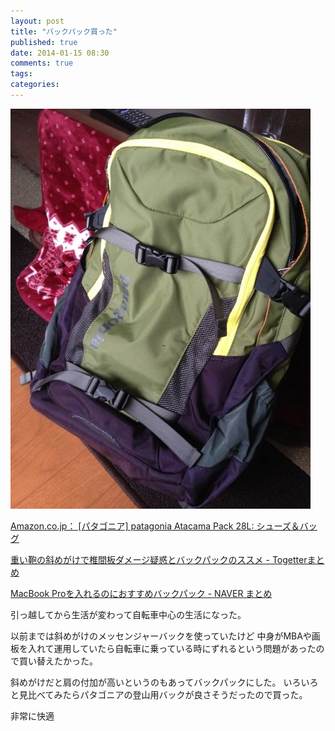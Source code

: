 ```yaml
---
layout: post
title: "バックパック買った"
published: true
date: 2014-01-15 08:30
comments: true
tags: 
categories: 
---
```



![IMG_1766.jpg](/images/2014/01/15/IMG_1766.jpg)

<a href='http://www.amazon.co.jp/gp/product/B00A72B0SM'>Amazon.co.jp： [パタゴニア] patagonia Atacama Pack 28L: シューズ＆バッグ</a>


<a href='http://togetter.com/li/613904'>重い鞄の斜めがけで椎間板ダメージ疑惑とバックパックのススメ - Togetterまとめ</a>

<a href='http://matome.naver.jp/odai/2138925597638320901'>MacBook Proを入れるのにおすすめバックパック - NAVER まとめ</a>

引っ越してから生活が変わって自転車中心の生活になった。

以前までは斜めがけのメッセンジャーバックを使っていたけど
中身がMBAや画板を入れて運用していたら自転車に乗っている時にずれるという問題があったので買い替えたかった。

斜めがけだと肩の付加が高いというのもあってバックパックにした。
いろいろと見比べてみたらパタゴニアの登山用バックが良さそうだったので買った。

非常に快適
